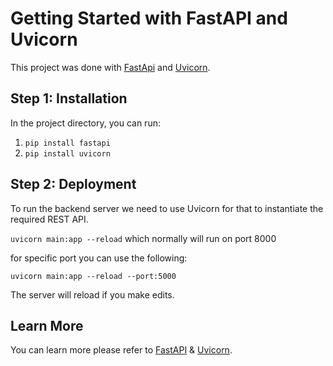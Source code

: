 # Getting Started with FastAPI and Uvicorn

This project was done with [FastApi](https://fastapi.tiangolo.com/tutorial/) and [Uvicorn](https://www.uvicorn.org/).

## Step 1: Installation

In the project directory, you can run:

1. `pip install fastapi`
2. `pip install uvicorn`

## Step 2: Deployment

To run the backend server we need to use Uvicorn for that to instantiate the required REST API.

`uvicorn main:app --reload` which normally will run on port 8000

for specific port you can use the following:

`uvicorn main:app --reload --port:5000`

The server will reload if you make edits.

## Learn More

You can learn more please refer to [FastAPI](https://fastapi.tiangolo.com/reference/) & [Uvicorn](https://www.uvicorn.org/deployment/).
